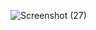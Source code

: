 ![Screenshot (27)](https://github.com/user-attachments/assets/2bf3a9b8-0d3d-4de4-96ca-1926b978499d)
